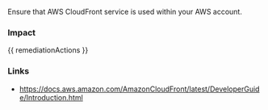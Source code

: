 
Ensure that AWS CloudFront service is used within your AWS account.

### Impact
<!-- Add Impact here -->

<!-- DO NOT CHANGE -->
{{ remediationActions }}

### Links
- https://docs.aws.amazon.com/AmazonCloudFront/latest/DeveloperGuide/Introduction.html


